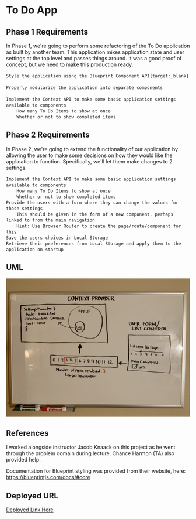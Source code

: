 # To Do App

## Phase 1 Requirements

In Phase 1, we're going to perform some refactoring of the To Do application as built by another team. This application mixes application state and user settings at the top level and passes things around. It was a good proof of concept, but we need to make this production ready.

    Style the application using the Blueprint Component API{target:_blank}

    Properly modularize the application into separate components

    Implement the Context API to make some basic application settings available to components
        How many To Do Items to show at once
        Whether or not to show completed items

## Phase 2 Requirements

In Phase 2, we're going to extend the functionality of our application by allowing the user to make some decisions on how they would like the application to function. Specifically, we'll let them make changes to 2 settings.

    Implement the Context API to make some basic application settings available to components
        How many To Do Items to show at once
        Whether or not to show completed items
    Provide the users with a form where they can change the values for those settings
        This should be given in the form of a new component, perhaps linked to from the main navigation
        Hint: Use Browser Router to create the page/route/component for this
    Save the users choices in Local Storage
    Retrieve their preferences from Local Storage and apply them to the application on startup


## UML

![UML](assets/todoUML.jpg)

## References

I worked alongside instructor Jacob Knaack on this project as he went through the problem domain during lecture. Chance Harmon (TA) also provided help.

Documentation for Blueprint styling was provided from their website, here:
https://blueprintjs.com/docs/#core

## Deployed URL

[Deployed Link Here](https://keen-jennings-328dbf.netlify.app/)